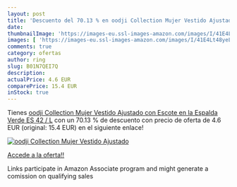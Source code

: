 ```yaml
---
layout: post
title: 'Descuento del 70.13 % en oodji Collection Mujer Vestido Ajustado '
date: 
thumbnailImage: 'https://images-eu.ssl-images-amazon.com/images/I/41E4Lt48yeL._SL200_.jpg'
images: [ 'https://images-eu.ssl-images-amazon.com/images/I/41E4Lt48yeL._SL200_.jpg' ]
comments: true
category: ofertas
author: ring
slug: B01N7QEI7Q
description:
actualPrice: 4.6 EUR
comparePrice: 15.4 EUR
inStock: true
---
```


Tienes [oodji Collection Mujer Vestido Ajustado con Escote en la Espalda  Verde  ES 42 / L](https://www.amazon.es/dp/B01N7QEI7Q/?tag=tolees-21) con un 70.13 % de descuento con precio de oferta de 4.6 EUR (original: 15.4 EUR) en el siguiente enlace!

[![oodji Collection Mujer Vestido Ajustado ](https://images-eu.ssl-images-amazon.com/images/I/41E4Lt48yeL._SL200_.jpg)](https://www.amazon.es/dp/B01N7QEI7Q/?tag=tolees-21)

[Accede a la oferta!!](https://www.amazon.es/dp/B01N7QEI7Q/?tag=tolees-21)

Links participate in Amazon Associate program and might generate a comission on qualifying sales


